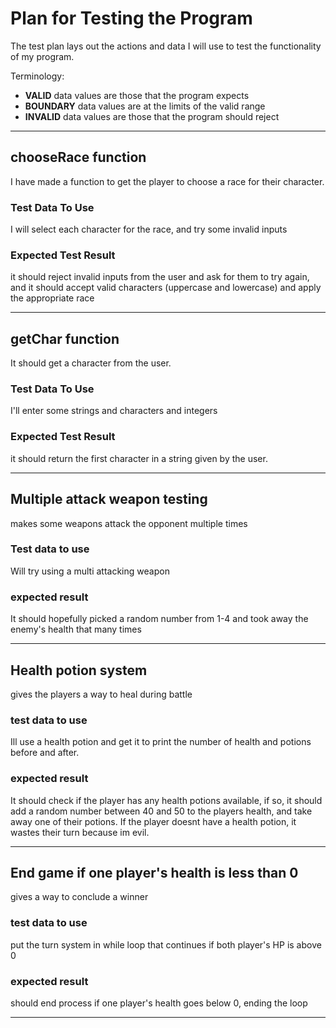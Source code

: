 # Plan for Testing the Program

The test plan lays out the actions and data I will use to test the functionality of my program.

Terminology:

- **VALID** data values are those that the program expects
- **BOUNDARY** data values are at the limits of the valid range
- **INVALID** data values are those that the program should reject

---

## chooseRace function

I have made a function to get the player to choose a race for their character. 

### Test Data To Use

I will select each character for the race, and try some invalid inputs

### Expected Test Result

it should reject invalid inputs from the user and ask for them to try again, and it should accept valid characters (uppercase and lowercase) and apply the appropriate race 

---

## getChar function

It should get a character from the user.

### Test Data To Use

I'll enter some strings and characters and integers

### Expected Test Result

it should return the first character in a string given by the user. 

---

## Multiple attack weapon testing

makes some weapons attack the opponent multiple times

### Test data to use

Will try using a multi attacking weapon

### expected result

It should hopefully picked a random number from 1-4 and took away the enemy's health that many times

---

## Health potion system

gives the players a way to heal during battle

### test data to use

Ill use a health potion and get it to print the number of health and potions before and after.

### expected result 

It should check if the player has any health potions available, if so, it should add a random number between 40 and 50 to the players health, and take away one of their potions. If the player doesnt have a health potion, it wastes their turn because im evil.

---

## End game if one player's health is less than 0

gives a way to conclude a winner

### test data to use

put the turn system in while loop that continues if both player's HP is above 0

### expected result

should end process if one player's health goes below 0, ending the loop

---
